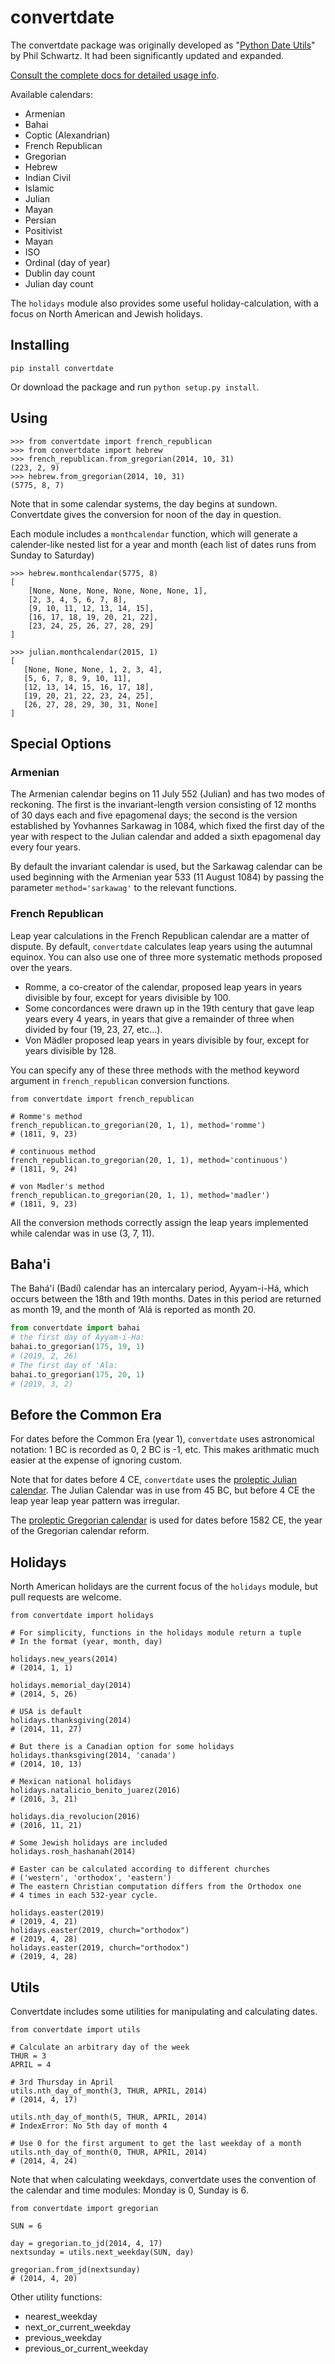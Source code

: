 convertdate
===========

The convertdate package was originally developed as "[Python Date
Utils](http://sourceforge.net/projects/pythondateutil/)" by Phil
Schwartz. It had been significantly updated and expanded.

[Consult the complete docs for detailed usage info](https://convertdate.readthedocs.io/en/latest/).

Available calendars:

-   Armenian
-   Bahai
-   Coptic (Alexandrian)
-   French Republican
-   Gregorian
-   Hebrew
-   Indian Civil
-   Islamic
-   Julian
-   Mayan
-   Persian
-   Positivist
-   Mayan
-   ISO
-   Ordinal (day of year)
-   Dublin day count
-   Julian day count

The `holidays` module also provides some useful holiday-calculation,
with a focus on North American and Jewish holidays.

Installing
----------

`pip install convertdate`

Or download the package and run `python setup.py install`.

Using
-----

    >>> from convertdate import french_republican
    >>> from convertdate import hebrew
    >>> french_republican.from_gregorian(2014, 10, 31)
    (223, 2, 9)
    >>> hebrew.from_gregorian(2014, 10, 31)
    (5775, 8, 7)

Note that in some calendar systems, the day begins at sundown.
Convertdate gives the conversion for noon of the day in question.

Each module includes a `monthcalendar` function, which will generate a
calender-like nested list for a year and month (each list of dates runs
from Sunday to Saturday)

    >>> hebrew.monthcalendar(5775, 8)
    [
        [None, None, None, None, None, None, 1],
        [2, 3, 4, 5, 6, 7, 8],
        [9, 10, 11, 12, 13, 14, 15],
        [16, 17, 18, 19, 20, 21, 22],
        [23, 24, 25, 26, 27, 28, 29]
    ]

    >>> julian.monthcalendar(2015, 1)
    [
       [None, None, None, 1, 2, 3, 4],
       [5, 6, 7, 8, 9, 10, 11],
       [12, 13, 14, 15, 16, 17, 18],
       [19, 20, 21, 22, 23, 24, 25],
       [26, 27, 28, 29, 30, 31, None]
    ]

Special Options
---------------

### Armenian

The Armenian calendar begins on 11 July 552 (Julian) and has two modes of
reckoning. The first is the invariant-length version consisting of 12 months
of 30 days each and five epagomenal days; the second is the version
established by Yovhannes Sarkawag in 1084, which fixed the first day of the
year with respect to the Julian calendar and added a sixth epagomenal day
every four years.

By default the invariant calendar is used, but the Sarkawag calendar can be
used beginning with the Armenian year 533 (11 August 1084) by passing the
parameter `method='sarkawag'` to the relevant functions.


### French Republican

Leap year calculations in the French Republican calendar are a matter of
dispute. By default, `convertdate` calculates leap years using the
autumnal equinox. You can also use one of three more systematic methods
proposed over the years.

-   Romme, a co-creator of the calendar, proposed leap years in years
    divisible by four, except for years divisible by 100.
-   Some concordances were drawn up in the 19th century that gave leap
    years every 4 years, in years that give a remainder of three when
    divided by four (19, 23, 27, etc...).
-   Von M&auml;dler proposed leap years in years divisible by four, except
    for years divisible by 128.

You can specify any of these three methods with the method keyword
argument in `french_republican` conversion functions.

    from convertdate import french_republican

    # Romme's method
    french_republican.to_gregorian(20, 1, 1), method='romme')
    # (1811, 9, 23)

    # continuous method
    french_republican.to_gregorian(20, 1, 1), method='continuous')
    # (1811, 9, 24)

    # von Madler's method
    french_republican.to_gregorian(20, 1, 1), method='madler')
    # (1811, 9, 23)

All the conversion methods correctly assign the leap years implemented
while calendar was in use (3, 7, 11).

Baha'i
------

The Bah&aacute;'&iacute; (Bad&iacute;) calendar has an intercalary period, Ayyam-i-H&aacute;, which occurs between the 18th and 19th months.
Dates in this period are returned as month 19, and the month of &lsquo;Al&aacute; is reported as month 20.

```python
from convertdate import bahai
# the first day of Ayyam-i-Ha:
bahai.to_gregorian(175, 19, 1)
# (2019, 2, 26)
# The first day of 'Ala:
bahai.to_gregorian(175, 20, 1)
# (2019, 3, 2)
```

Before the Common Era
---------------------

For dates before the Common Era (year 1), `convertdate` uses
astronomical notation: 1 BC is recorded as 0, 2 BC is -1, etc. This
makes arithmatic much easier at the expense of ignoring custom.

Note that for dates before 4 CE, `convertdate` uses the [proleptic
Julian
calendar](https://en.wikipedia.org/wiki/Proleptic_Julian_calendar). The
Julian Calendar was in use from 45 BC, but before 4 CE the leap year
leap year pattern was irregular.

The [proleptic Gregorian
calendar](https://en.wikipedia.org/wiki/Proleptic_Gregorian_calendar) is
used for dates before 1582 CE, the year of the Gregorian calendar
reform.

Holidays
--------

North American holidays are the current focus of the `holidays` module,
but pull requests are welcome.

    from convertdate import holidays

    # For simplicity, functions in the holidays module return a tuple
    # In the format (year, month, day)

    holidays.new_years(2014)
    # (2014, 1, 1)

    holidays.memorial_day(2014)
    # (2014, 5, 26)

    # USA is default
    holidays.thanksgiving(2014)
    # (2014, 11, 27)

    # But there is a Canadian option for some holidays
    holidays.thanksgiving(2014, 'canada')
    # (2014, 10, 13)

    # Mexican national holidays
    holidays.natalicio_benito_juarez(2016)
    # (2016, 3, 21)

    holidays.dia_revolucion(2016)
    # (2016, 11, 21)

    # Some Jewish holidays are included
    holidays.rosh_hashanah(2014)
    
    # Easter can be calculated according to different churches 
    # ('western', 'orthodox', 'eastern')
    # The eastern Christian computation differs from the Orthodox one
    # 4 times in each 532-year cycle.
    
    holidays.easter(2019)
    # (2019, 4, 21)
    holidays.easter(2019, church="orthodox")
    # (2019, 4, 28)
    holidays.easter(2019, church="orthodox")
    # (2019, 4, 28)

Utils
-----

Convertdate includes some utilities for manipulating and calculating
dates.

    from convertdate import utils

    # Calculate an arbitrary day of the week
    THUR = 3
    APRIL = 4

    # 3rd Thursday in April
    utils.nth_day_of_month(3, THUR, APRIL, 2014)
    # (2014, 4, 17)

    utils.nth_day_of_month(5, THUR, APRIL, 2014)
    # IndexError: No 5th day of month 4

    # Use 0 for the first argument to get the last weekday of a month
    utils.nth_day_of_month(0, THUR, APRIL, 2014)
    # (2014, 4, 24)

Note that when calculating weekdays, convertdate uses the convention of
the calendar and time modules: Monday is 0, Sunday is 6.

    from convertdate import gregorian

    SUN = 6

    day = gregorian.to_jd(2014, 4, 17)
    nextsunday = utils.next_weekday(SUN, day)

    gregorian.from_jd(nextsunday)
    # (2014, 4, 20)

Other utility functions:

-   nearest\_weekday
-   next\_or\_current\_weekday
-   previous\_weekday
-   previous\_or\_current\_weekday

